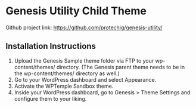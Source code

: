 # Genesis Utility Child Theme 

Github project link: https://github.com/protechig/genesis-utility/


## Installation Instructions

1. Upload the Genesis Sample theme folder via FTP to your wp-content/themes/ directory. (The Genesis parent theme needs to be in the wp-content/themes/ directory as well.)
2. Go to your WordPress dashboard and select Appearance.
3. Activate the WPTemple Sandbox theme.
4. Inside your WordPress dashboard, go to Genesis > Theme Settings and configure them to your liking.


